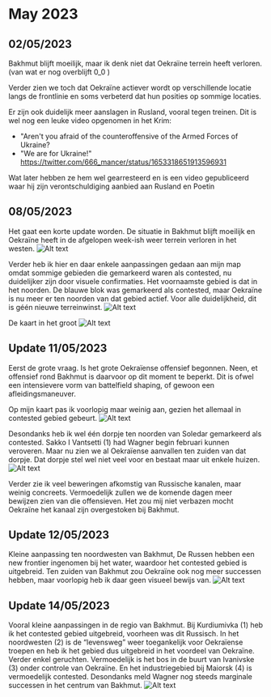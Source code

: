 # May 2023

## 02/05/2023

Bakhmut blijft moeilijk, maar ik denk niet dat Oekraïne terrein heeft verloren. (van wat er nog overblijft 0_0 )

Verder zien we toch dat Oekraïne actiever wordt op verschillende locatie langs de frontlinie en soms verbeterd dat hun posities op sommige locaties.

Er zijn ook duidelijk meer aanslagen in Rusland, vooral tegen treinen.
Dit is wel nog een leuke video opgenomen in het Krim:

- "Aren't you afraid of the counteroffensive of the Armed Forces of Ukraine?
- "We are for Ukraine!"
<https://twitter.com/666_mancer/status/1653318651913596931>

Wat later hebben ze hem wel gearresteerd en is een video gepubliceerd waar hij zijn verontschuldiging aanbied aan Rusland en Poetin

## 08/05/2023

Het gaat een korte update worden. De situatie in Bakhmut blijft moeilijk en Oekraïne heeft in de afgelopen week-ish weer terrein verloren in het westen.
![Alt text](2023-05-Media/20230508a.png)

Verder heb ik hier en daar enkele aanpassingen gedaan aan mijn map omdat sommige gebieden die gemarkeerd waren als contested, nu duidelijker zijn door visuele confirmaties. Het voornaamste gebied is dat in het noorden. De blauwe blok was gemarkeerd als contested, maar Oekraïne is nu meer er ten noorden van dat gebied actief. Voor alle duidelijkheid, dit is géén nieuwe terreinwinst.
![Alt text](2023-05-Media/20230508b.png)

De kaart in het groot
![Alt text](2023-05-Media/20230508c.png)

## Update 11/05/2023

Eerst de grote vraag. Is het grote Oekraïense offensief begonnen. Neen, et offensief rond Bakhmut is daarvoor op dit moment te beperkt. Dit is ofwel een intensievere vorm van battelfield shaping, of gewoon een afleidingsmaneuver.

Op mijn kaart pas ik voorlopig maar weinig aan, gezien het allemaal in contested gebied gebeurt.
![Alt text](2023-05-Media/20230511a.png)

Desondanks heb ik wel één dorpje ten noorden van Soledar gemarkeerd als contested. Sakko I Vantsetti (1) had Wagner begin februari kunnen veroveren. Maar nu zien we al Oekraïense aanvallen ten zuiden van dat dorpje. Dat dorpje stel wel niet veel voor en bestaat maar uit enkele huizen.
![Alt text](2023-05-Media/20230511b.png)

Verder zie ik veel beweringen afkomstig van Russische kanalen, maar weinig concreets. Vermoedelijk zullen we de komende dagen meer bewijzen zien van die offensieven. Het zou mij niet verbazen mocht Oekraïne het kanaal zijn overgestoken bij Bakhmut.  

## Update 12/05/2023

Kleine aanpassing ten noordwesten van Bakhmut, De Russen hebben een new frontier ingenomen bij het water, waardoor het contested gebied is uitgebreid. Ten zuiden van Bakhmut zou Oekraïne ook nog meer successen hebben, maar voorlopig heb ik daar geen visueel bewijs van.
![Alt text](2023-05-Media/20230512a.png)

## Update 14/05/2023

Vooral kleine aanpassingen in de regio van Bakhmut. Bij Kurdiumivka (1) heb ik het contested gebied uitgebreid, voorheen was dit Russisch. In het noordwesten (2) is de “levensweg” weer toegankelijk voor Oekraïense troepen en heb ik het gebied dus uitgebreid in het voordeel van Oekraïne. Verder enkel geruchten. Vermoedelijk is het bos in de buurt van Ivanivske (3) onder controle van Oekraïne. En het industriegebied bij Maiorsk (4) is vermoedelijk contested. Desondanks meld Wagner nog steeds marginale successen in het centrum van Bakhmut.
![Alt text](2023-05-Media/20230514a.png)
